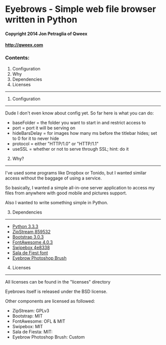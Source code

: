 # Eyebrows - Simple web file browser written in Python #
#### Copyright 2014 Jon Petraglia of Qweex ####
#### http://qweex.com ####

### Contents: ###
  1. Configuration
  2. Why
  3. Dependencies
  4. Licenses

------------------------------------------------------

1. Configuration
----------------

Dude I don't even know about config yet. So far here is what you can do:
  * baseFolder = the folder you want to start in and restrict access to
  * port = port it will be serving on
  * hideBarsDelay = for images how many ms before the titlebar hides; set to 0 for it to never hide
  * protocol = either "HTTP/1.0" or "HTTP/1.1"
  * useSSL = whether or not to serve through SSL; hint: do it


2. Why?
----------------

I've used some programs like Dropbox or Tonido, but I wanted similar access without the baggage of using a service.

So basically, I wanted a simple all-in-one server application to access my files from anywhere with good mobile and pictures support.

Also I wanted to write something simple in Python.


3. Dependencies
----------------

  * [Python 3.3.3](http://www.python.org/)
  * [ZipStream 859532](https://github.com/allanlei/python-zipstream/tree/859532b05844a0eb3efd641303a08d4424edb30e)
  * [Bootstrap 3.0.3](http://getbootstrap.com/)
  * [FontAwesome 4.0.3](http://fontawesome.io/)
  * [Swipebox 4e8338](https://github.com/brutaldesign/swipebox/tree/4e8338ec2740ca75eb8a39247c275f1a1b3d7539)
  * [Sala de Fiest font](http://openfontlibrary.org/en/font/sala-de-fiesta)
  * [Eyebrow Photoshop Brush](http://www.photoshopwebsite.com/photoshop-brushes/28-photoshop-eyebrow-brushes-free-download/)


4. Licenses
----------------

All licenses can be found in the "licenses" directory

Eyebrows itself is released under the BSD license.

Other components are licensed as followed:
  * ZipStream: GPLv3
  * Bootstrap: MIT
  * FontAwesome: OFL & MIT
  * Swipebox: MIT
  * Sala de Fiesta: MIT:
  * Eyebrow Photoshop Brush: Custom

